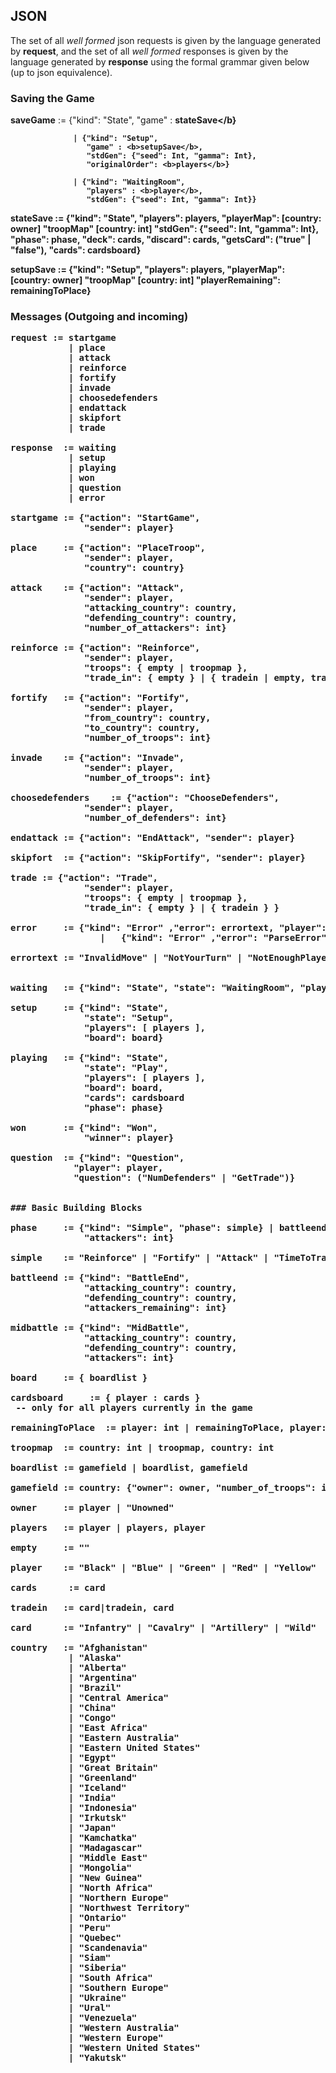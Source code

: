 ## JSON
The set of all *well formed* json requests is given by the language generated by **request**, and the set of all *well formed* responses is given by the language generated by **response** using the formal grammar given below (up to json equivalence).

### Saving the Game


<b>saveGame</b>  := {"kind": "State", "game" : <b>stateSave</b}

                  | {"kind": "Setup",
                     "game" : <b>setupSave</b>,
                     "stdGen": {"seed": Int, "gamma": Int},
                     "originalOrder": <b>players</b>}

                  | {"kind": "WaitingRoom",
                     "players" : <b>player</b>,
                     "stdGen": {"seed": Int, "gamma": Int}}

<b>stateSave</b> := {"kind": "State",
              "players": <b>players</b>,
              "playerMap":  [<b>country</b>: <b>owner</b>]
              "troopMap" [<b>country</b>: <b>int</b>]
              "stdGen": {"seed": Int, "gamma": Int},
              "phase": <b>phase</b>,
              "deck": <b>cards</b>,
              "discard": <b>cards</b>,
              "getsCard": ("true" | "false"),
              "cards": <b>cardsboard</b>}

<b>setupSave</b> := {"kind": "Setup",
              "players": <b>players</b>,
              "playerMap":  [<b>country</b>: <b>owner</b>]
              "troopMap" [<b>country</b>: <b>int</b>]
              "playerRemaining": <b>remainingToPlace</b>}

### Messages (Outgoing and incoming)
<pre>
<b>request</b> := <b>startgame</b>
           | <b>place</b>
           | <b>attack</b>
           | <b>reinforce</b>
           | <b>fortify</b>
           | <b>invade</b>
           | <b>choosedefenders</b>
           | <b>endattack</b>
           | <b>skipfort</b>
           | <b>trade</b>

<b>response</b>  := <b>waiting</b>
           | <b>setup</b>
           | <b>playing</b>
           | <b>won<b>
           | <b>question<b>
           | <b>error</b>

<b>startgame</b> := {"action": "StartGame",
              "sender": <b>player</b>}

<b>place</b>     := {"action": "PlaceTroop",
              "sender": <b>player</b>,
              "country": <b>country</b>}

<b>attack</b>    := {"action": "Attack",
              "sender": <b>player</b>,
              "attacking_country": <b>country</b>,
              "defending_country": <b>country</b>,
              "number_of_attackers": <b>int</b>}

<b>reinforce</b> := {"action": "Reinforce",
              "sender": <b>player</b>,
              "troops": { <b>empty</b> | <b>troopmap</b> },
              "trade_in": { <b>empty</b> } | { <b>tradein</b> | <b>empty</b>, <b>tradein</b> } | }

<b>fortify</b>   := {"action": "Fortify",
              "sender": <b>player</b>,
              "from_country": <b>country</b>,
              "to_country": <b>country</b>,
              "number_of_troops": <b>int</b>}

<b>invade</b>    := {"action": "Invade",
              "sender": <b>player</b>,
              "number_of_troops": <b>int</b>}

<b>choosedefenders</b>    := {"action": "ChooseDefenders",
              "sender": <b>player</b>,
              "number_of_defenders": <b>int</b>}

<b>endattack</b> := {"action": "EndAttack", "sender": <b>player</b>}

<b>skipfort</b>  := {"action": "SkipFortify", "sender": <b>player</b>}

<b>trade</b> := {"action": "Trade",
              "sender": <b>player</b>,
              "troops": { <b>empty</b> | <b>troopmap</b> },
              "trade_in": { <b>empty</b> } | { <b>tradein</b> } }

<b>error</b>     := {"kind": "Error" ,"error": <b>errortext</b>, "player": <b>player</b>}
                 |   {"kind": "Error" ,"error": "ParseError"}

<b>errortext</b> := "InvalidMove" | "NotYourTurn" | "NotEnoughPlayers" | "NotInWaitingRoom" | "SetupComplete" | "NotInSetup" | "NotInPlay" | "NotRequestingDefenders"


<b>waiting</b>   := {"kind": "State", "state": "WaitingRoom", "players": [ <b>empty</b> | <b>players</b> ]}

<b>setup</b>     := {"kind": "State",
              "state": "Setup",
              "players": [ <b>players</b> ],
              "board": <b>board</b>}

<b>playing</b>   := {"kind": "State",
              "state": "Play",
              "players": [ <b>players</b> ],
              "board": <b>board</b>,
              "cards": <b>cardsboard</b>
              "phase": <b>phase</b>}

<b>won</b>       := {"kind": "Won",
              "winner": player}

<b>question</b>  := {"kind": "Question",
            "player": <b>player</b>,
            "question": ("NumDefenders" | "GetTrade")}


### Basic Building Blocks

<b>phase</b>     := {"kind": "Simple", "phase": <b>simple</b>} | <b>battleend</b> | <b>midbattle<b>
              "attackers": <b>int</b>}

<b>simple</b>    := "Reinforce" | "Fortify" | "Attack" | "TimeToTrade"

<b>battleend</b> := {"kind": "BattleEnd",
              "attacking_country": <b>country</b>,
              "defending_country": <b>country</b>,
              "attackers_remaining": <b>int</b>}

<b>midbattle<b> := {"kind": "MidBattle",
              "attacking_country": <b>country</b>,
              "defending_country": <b>country</b>,
              "attackers": <b>int</b>}

<b>board</b>     := { <b>boardlist</b> }

<b>cardsboard</b>     := { player : <b>cards<b> }
 -- only for all players currently in the game

<b>remainingToPlace</b>  := <b>player</b>: <b>int</b> | <b>remainingToPlace</b>, <b>player</b>: <b>int</b>

<b>troopmap</b>  := <b>country</b>: <b>int</b> | <b>troopmap</b>, <b>country</b>: <b>int</b>

<b>boardlist</b> := <b>gamefield</b> | <b>boardlist</b>, <b>gamefield</b>

<b>gamefield</b> := <b>country</b>: {"owner": <b>owner</b>, "number_of_troops": <b>int</b>}

<b>owner</b>     := <b>player</b> | "Unowned"

<b>players</b>   := <b>player</b> | <b>players</b>, <b>player</b>

<b>empty</b>     := ""

<b>player</b>    := "Black" | "Blue" | "Green" | "Red" | "Yellow"

<b>cards<b>      := <b>card</b>

<b>tradein</b>   := <b>card</b>|<b>tradein</b>, <b>card</b>

<b>card</b>      := "Infantry" | "Cavalry" | "Artillery" | "Wild"

<b>country</b>   := "Afghanistan"
           | "Alaska"
           | "Alberta"
           | "Argentina"
           | "Brazil"
           | "Central America"
           | "China"
           | "Congo"
           | "East Africa"
           | "Eastern Australia"
           | "Eastern United States"
           | "Egypt"
           | "Great Britain"
           | "Greenland"
           | "Iceland"
           | "India"
           | "Indonesia"
           | "Irkutsk"
           | "Japan"
           | "Kamchatka"
           | "Madagascar"
           | "Middle East"
           | "Mongolia"
           | "New Guinea"
           | "North Africa"
           | "Northern Europe"
           | "Northwest Territory"
           | "Ontario"
           | "Peru"
           | "Quebec"
           | "Scandenavia"
           | "Siam"
           | "Siberia"
           | "South Africa"
           | "Southern Europe"
           | "Ukraine"
           | "Ural"
           | "Venezuela"
           | "Western Australia"
           | "Western Europe"
           | "Western United States"
           | "Yakutsk"
</pre>
